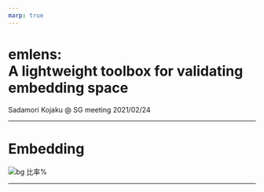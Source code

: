 ```yaml
---
marp: true
---
```

<!-- paginate: true -->

# emlens: <br> A lightweight toolbox for validating embedding space

Sadamori Kojaku  @ SG meeting
2021/02/24

---

# Embedding

![bg 比率%](画像ファイルパス)

---

#
